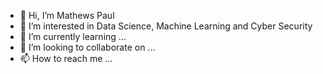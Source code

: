 - 👋 Hi, I’m Mathews Paul
- 👀 I’m interested in Data Science, Machine Learning and Cyber Security
- 🌱 I’m currently learning ...
- 💞️ I’m looking to collaborate on ...
- 📫 How to reach me ...

<!---
MathewsPaulP/MathewsPaulP is a ✨ special ✨ repository because its `README.md` (this file) appears on your GitHub profile.
You can click the Preview link to take a look at your changes.
--->
